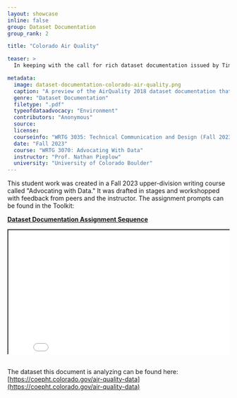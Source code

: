 ```yaml
---
layout: showcase
inline: false
group: Dataset Documentation
group_rank: 2

title: "Colorado Air Quality"

teaser: >
  In keeping with the call for rich dataset documentation issued by Timnit Gebru et al. in "Datasheets for Datasets," this student sample provides not only technical documentation of an air quality dataset, but also a detailed data biography and an ethnographic assessment of the broader context to which this data collection effort belongs.

metadata:
  image: dataset-documentation-colorado-air-quality.png
  caption: "A preview of the AirQuality 2018 dataset documentation that students produced, specifically with links to the dataset the project is analyzing, a summary of the project, keywords, and a paragraph about other purposes the dataset could be used for."
  genre: "Dataset Documentation"
  filetype: ".pdf"
  typeofdataadvocacy: "Environment"
  contributors: "Anonymous"
  source:
  license:
  courseinfo: "WRTG 3035: Technical Communication and Design (Fall 2023, taught by Nathan Pieplow at the University of Colorado Boulder)"
  date: "Fall 2023"
  course: "WRTG 3070: Advocating With Data"
  instructor: "Prof. Nathan Pieplow"
  university: "University of Colorado Boulder"
---
```


This student work was created in a Fall 2023 upper-division writing course called "Advocating with Data." It was drafted in stages and workshopped with feedback from peers and the instructor. The assignment prompts can be found in the Toolkit:

**[Dataset Documentation Assignment Sequence]({{site.baseurl}}/cards/dataset-documentation-assignment)**

<div style="position: relative; padding-bottom: 56.25%; height: 0; overflow: hidden;"><iframe src="../assets/pdf/dataset-documentation-colorado-air-quality.pdf" width="100%" title="Dataset Documentation: Colorado Air Quality" style="border:2px #323639 solid; position: absolute; top: 0; left: 0; right: 0; bottom: 0; height: 200%; max-width: 100%;"></iframe></div>

<br>

The dataset this document is analyzing can be found here: [https://coepht.colorado.gov/air-quality-data](https://coepht.colorado.gov/air-quality-data)
